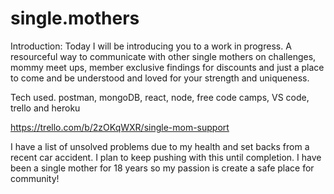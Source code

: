 # single.mothers

Introduction:
Today I will be introducing you to a work in progress. A resourceful way to communicate with other single mothers on challenges, mommy meet ups, member exclusive findings for discounts and just a place to come and be understood and loved for your strength and uniqueness.

Tech used. 
postman, mongoDB, react, node, free code camps, VS code, trello and heroku

https://trello.com/b/2zOKqWXR/single-mom-support

I have a list of unsolved problems due to my health and set backs from a recent car accident. I plan to keep pushing with this until completion. I have been a single mother for 18 years so my passion is create a safe place for community!
